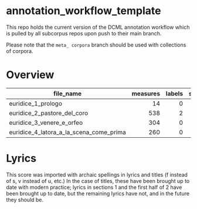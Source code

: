 # annotation_workflow_template

This repo holds the current version of the DCML annotation workflow which is pulled by all subcorpus repos upon push to their main branch. 

Please note that the `meta_ corpora` branch should be used with collections of corpora.


# Overview
|               file_name               |measures|labels|standard|annotators|reviewers|
|---------------------------------------|-------:|-----:|--------|----------|---------|
|euridice_1_prologo                     |      14|     0|        |          |         |
|euridice_2_pastore_del_coro            |     538|     2|        |          |         |
|euridice_3_venere_e_orfeo              |     304|     0|        |          |         |
|euridice_4_latora_a_la_scena_come_prima|     260|     0|        |          |         |

# Lyrics
This score was imported with archaic spellings in lyrics and titles (f instead of s, v instead of u, etc.) In the case of titles, these have been brought up to date with modern practice; lyrics in sections 1 and the first half of 2 have been brought up to date, but the remaining lyrics have not, and in the future they should be.
